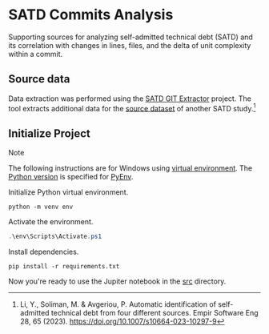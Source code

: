 # SATD Commits Analysis

Supporting sources for analyzing self-admitted technical debt (SATD)
and its correlation with changes in lines, files,
and the delta of unit complexity within a commit.

## Source data

Data extraction was performed using the [SATD GIT Extractor](https://github.com/BambusControl/satd-git-extractor) project.
The tool extracts additional data for the [source dataset](https://github.com/yikun-li/satd-different-sources-data) of another SATD study.[^1]

## Initialize Project

> [!NOTE]
> The following instructions are for Windows using [virtual environment](https://docs.python.org/3/library/venv.html).
> The [Python version](./.python-version) is specified for [PyEnv](https://github.com/pyenv/pyenv).

Initialize Python virtual environment.

```shell
python -m venv env
```

Activate the environment.

```powershell
.\env\Scripts\Activate.ps1
```

Install dependencies.

```shell
pip install -r requirements.txt
```

Now you're ready to use the Jupiter notebook in the [src](./src) directory.

[^1]: Li, Y., Soliman, M. & Avgeriou, P. Automatic identification of self-admitted technical debt from four different sources. Empir Software Eng 28, 65 (2023). https://doi.org/10.1007/s10664-023-10297-9
